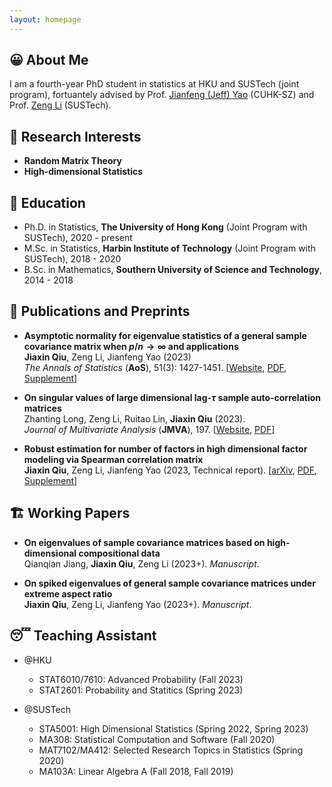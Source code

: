 ```yaml
---
layout: homepage
---
```


## 😀 About Me

I am a fourth-year PhD student in statistics at HKU and SUSTech (joint program), fortuantely advised by Prof. [Jianfeng (Jeff) Yao](https://jianfengyao.wordpress.com/) (CUHK-SZ) and Prof. [Zeng Li](https://sites.google.com/site/zenglihku/zeng-li-%E6%9D%8E%E6%9B%BE) (SUSTech). 

## 🧐 Research Interests

- **Random Matrix Theory** 
- **High-dimensional Statistics** 

## 🏫 Education

- Ph.D. in Statistics, **The University of Hong Kong** (Joint Program with SUSTech), 2020 - present
- M.Sc. in Statistics, **Harbin Institute of Technology** (Joint Program with SUSTech), 2018 - 2020
- B.Sc. in Mathematics, **Southern University of Science and Technology**, 2014 - 2018

## 📝 Publications and Preprints

- **Asymptotic normality for eigenvalue statistics of a general sample covariance matrix when $p/n\to\infty$ and applications**\
  **Jiaxin Qiu**, Zeng Li, Jianfeng Yao (2023)\
  *The Annals of Statistics* (**AoS**), 51(3): 1427-1451. [[Website](https://doi.org/10.1214/23-AOS2300), [PDF](/assets/files/papers/2023-AoS-main.pdf), [Supplement](/assets/files/papers/2023-AoS-supp.pdf)]

- **On singular values of large dimensional lag-$\tau$ sample auto-correlation matrices**\
  Zhanting Long, Zeng Li, Ruitao Lin, **Jiaxin Qiu** (2023).\
  *Journal of Multivariate Analysis* (**JMVA**), 197. [[Website](https://doi.org/10.1016/j.jmva.2023.105205), [PDF](/assets/files/papers/2023-JMVA.pdf)]

- **Robust estimation for number of factors in high dimensional factor modeling via Spearman correlation matrix**\
  **Jiaxin Qiu**, Zeng Li, Jianfeng Yao (2023, Technical report).
  [[arXiv](https://arxiv.org/abs/2309.00870), [PDF](/assets/files/papers/2023-Spearman-main.pdf), [Supplement](/assets/files/papers/2023-Spearman-supp.pdf)] 
  
  
## 🏗️ Working Papers

- **On eigenvalues of sample covariance matrices based on high-dimensional compositional data**\
  Qianqian Jiang, **Jiaxin Qiu**, Zeng Li (2023+). *Manuscript*.

- **On spiked eigenvalues of general sample covariance matrices under extreme aspect ratio**\
  **Jiaxin Qiu**, Zeng Li, Jianfeng Yao (2023+). *Manuscript*.

## 😴 Teaching Assistant 

- @HKU
  - STAT6010/7610: Advanced Probability (Fall 2023)
  - STAT2601: Probability and Statitics (Spring 2023)

- @SUSTech
  - STA5001: High Dimensional Statistics (Spring 2022, Spring 2023)
  - MA308: Statistical Computation and Software (Fall 2020)
  - MAT7102/MA412: Selected Research Topics in Statistics (Spring 2020)
  - MA103A: Linear Algebra A (Fall 2018, Fall 2019)

